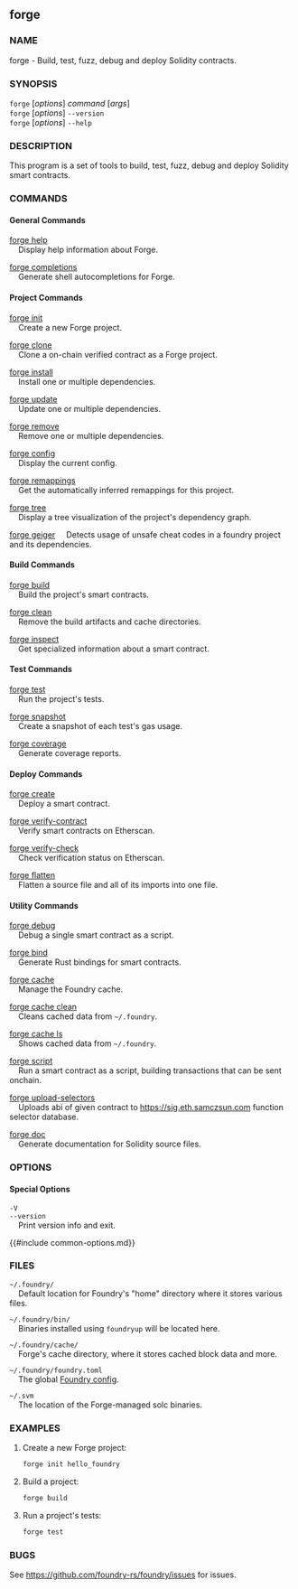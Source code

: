 ## forge

### NAME

forge - Build, test, fuzz, debug and deploy Solidity contracts.

### SYNOPSIS

`forge` [*options*] *command* [*args*]  
`forge` [*options*] `--version`  
`forge` [*options*] `--help`

### DESCRIPTION

This program is a set of tools to build, test, fuzz, debug and deploy Solidity smart contracts.

### COMMANDS

#### General Commands

[forge help](./forge-help.md)  
&nbsp;&nbsp;&nbsp;&nbsp;Display help information about Forge.

[forge completions](./forge-completions.md)  
&nbsp;&nbsp;&nbsp;&nbsp;Generate shell autocompletions for Forge.

#### Project Commands

[forge init](./forge-init.md)  
&nbsp;&nbsp;&nbsp;&nbsp;Create a new Forge project.

[forge clone](./forge-clone.md)  
&nbsp;&nbsp;&nbsp;&nbsp;Clone a on-chain verified contract as a Forge project.

[forge install](./forge-install.md)  
&nbsp;&nbsp;&nbsp;&nbsp;Install one or multiple dependencies.

[forge update](./forge-update.md)  
&nbsp;&nbsp;&nbsp;&nbsp;Update one or multiple dependencies.

[forge remove](./forge-remove.md)  
&nbsp;&nbsp;&nbsp;&nbsp;Remove one or multiple dependencies.

[forge config](./forge-config.md)  
&nbsp;&nbsp;&nbsp;&nbsp;Display the current config.

[forge remappings](./forge-remappings.md)  
&nbsp;&nbsp;&nbsp;&nbsp;Get the automatically inferred remappings for this project.

[forge tree](./forge-tree.md)  
&nbsp;&nbsp;&nbsp;&nbsp;Display a tree visualization of the project's dependency graph.

[forge geiger](./forge-geiger.md)
&nbsp;&nbsp;&nbsp;&nbsp;Detects usage of unsafe cheat codes in a foundry project and its dependencies.

#### Build Commands

[forge build](./forge-build.md)  
&nbsp;&nbsp;&nbsp;&nbsp;Build the project's smart contracts.

[forge clean](./forge-clean.md)  
&nbsp;&nbsp;&nbsp;&nbsp;Remove the build artifacts and cache directories.

[forge inspect](./forge-inspect.md)  
&nbsp;&nbsp;&nbsp;&nbsp;Get specialized information about a smart contract.

#### Test Commands

[forge test](./forge-test.md)  
&nbsp;&nbsp;&nbsp;&nbsp;Run the project's tests.

[forge snapshot](./forge-snapshot.md)  
&nbsp;&nbsp;&nbsp;&nbsp;Create a snapshot of each test's gas usage.

[forge coverage](./forge-coverage.md)  
&nbsp;&nbsp;&nbsp;&nbsp;Generate coverage reports.

#### Deploy Commands

[forge create](./forge-create.md)  
&nbsp;&nbsp;&nbsp;&nbsp;Deploy a smart contract.

[forge verify-contract](./forge-verify-contract.md)  
&nbsp;&nbsp;&nbsp;&nbsp;Verify smart contracts on Etherscan.

[forge verify-check](./forge-verify-check.md)  
&nbsp;&nbsp;&nbsp;&nbsp;Check verification status on Etherscan.

[forge flatten](./forge-flatten.md)  
&nbsp;&nbsp;&nbsp;&nbsp;Flatten a source file and all of its imports into one file.

#### Utility Commands

[forge debug](./forge-debug.md)  
&nbsp;&nbsp;&nbsp;&nbsp;Debug a single smart contract as a script.

[forge bind](./forge-bind.md)  
&nbsp;&nbsp;&nbsp;&nbsp;Generate Rust bindings for smart contracts.

[forge cache](./forge-cache.md)  
&nbsp;&nbsp;&nbsp;&nbsp;Manage the Foundry cache.

[forge cache clean](./forge-cache-clean.md)  
&nbsp;&nbsp;&nbsp;&nbsp;Cleans cached data from ``~/.foundry``.

[forge cache ls](./forge-cache-ls.md)  
&nbsp;&nbsp;&nbsp;&nbsp;Shows cached data from ``~/.foundry``.

[forge script](./forge-script.md)  
&nbsp;&nbsp;&nbsp;&nbsp;Run a smart contract as a script, building transactions that can be sent onchain.

[forge upload-selectors](./forge-upload-selectors.md)  
&nbsp;&nbsp;&nbsp;&nbsp;Uploads abi of given contract to https://sig.eth.samczsun.com function selector database.

[forge doc](./forge-doc.md)  
&nbsp;&nbsp;&nbsp;&nbsp;Generate documentation for Solidity source files.

### OPTIONS

#### Special Options

`-V`  
`--version`  
&nbsp;&nbsp;&nbsp;&nbsp;Print version info and exit.

{{#include common-options.md}}

### FILES

`~/.foundry/`  
&nbsp;&nbsp;&nbsp;&nbsp;Default location for Foundry's "home" directory where it stores various files.

`~/.foundry/bin/`  
&nbsp;&nbsp;&nbsp;&nbsp;Binaries installed using `foundryup` will be located here.

`~/.foundry/cache/`  
&nbsp;&nbsp;&nbsp;&nbsp;Forge's cache directory, where it stores cached block data and more.

`~/.foundry/foundry.toml`  
&nbsp;&nbsp;&nbsp;&nbsp;The global [Foundry config](../config/overview.md).

`~/.svm`  
&nbsp;&nbsp;&nbsp;&nbsp;The location of the Forge-managed solc binaries.

### EXAMPLES

1. Create a new Forge project:
    ```sh
    forge init hello_foundry
    ```

2. Build a project:
    ```sh
    forge build
    ```

3. Run a project's tests:
    ```sh
    forge test
    ```

### BUGS

See <https://github.com/foundry-rs/foundry/issues> for issues.
